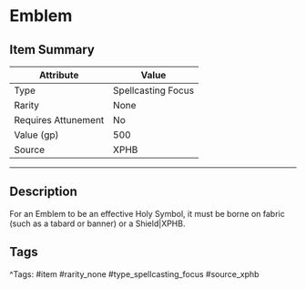 # Emblem

## Item Summary

| Attribute            | Value                        |
|----------------------|------------------------------|
| Type                 | Spellcasting Focus |
| Rarity               | None             |
| Requires Attunement  | No                |
| Value (gp)           | 500    |
| Source               | XPHB |

---

## Description

For an Emblem to be an effective Holy Symbol, it must be borne on fabric (such as a tabard or banner) or a Shield|XPHB.

## Tags

^Tags: #item #rarity_none #type_spellcasting_focus #source_xphb